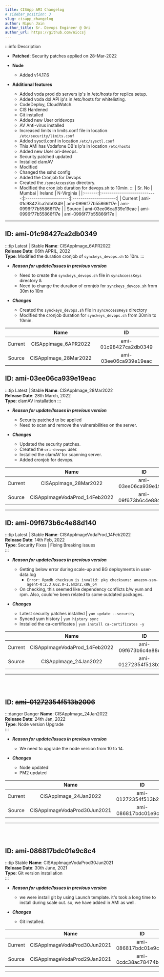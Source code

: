 ```yaml
---
title: CISApp AMI Changelog
# sidebar_position: 3
slug: cisapp_changelog
author: Nipun Jain
author_title: Sr. Devops Engineer @ Ori
author_url: https://github.com/niccsj
---
```

:::info Description

- **Patched**: Security patches applied on 28-Mar-2022

- **Node**
  - Added v14.17.6

- **Additional features**
  - Added voda prod db servers ip's in /etc/hosts for replica setup.
  - Added voda dxl API ip's in /etc/hosts for whitelisting.
  - CodeDeploy, CloudWatch.
  - CIS Hardened
  - Git installed
  - Added new User oridevops
  - AV Anti-virus installed
  - Increased limits in limits.conf file in location `/etc/security/limits.conf`
  - Added sysctl.conf in location `/etc/sysctl.conf`
  - This AMI has Vodafone DB's Ip's in location `/etc/hosts`
  - Added new User ori-devops.
  - Security patched updated
  - Installed clamAV
  - Modified
  - Changed the sshd config
  - Added the Cronjob for Devops
  - Created the `/syncAccessKey` directory.
  - Modified the cron job duration for devops.sh to 10min.
:::
| Sr. No        |               Mumbai           |        Ireland              |       N-Virginia              |
|:-------:|:----------------------------:|:----------------------:|:----------------------:|
| Current | ami-01c98427ca2db0349  | ami-0996f77b55866f17e  | ami-0996f77b55866f17e  |
| Source  | ami-03ee06ca939e19eac  | ami-0996f77b55866f17e  | ami-0996f77b55866f17e  |

---

## ID: ami-01c98427ca2db0349

:::tip Latest | Stable
**Name**: CISAppImage_6APR2022  
**Release Date**: 06th APRIL, 2022  
**Type**: Modified the duration cronjob of `synckeys_devops.sh` to 10m.
:::

- ***Reason for update/Issues in previous version***
  - Need to create the `synckeys_devops.sh` file in `syncAccessKeys` directory &
  - Need to change the duration of cronjob for `synckeys_devops.sh` from 30m to 10m

- ***Changes***
  - Created the `synckeys_devops.sh` file in `syncAccessKeys` directory
  - Modified the cronjob duration for `synckeys_devops.sh` from 30min to 10min.

|         |               Name           |           ID           |
|:-------:|:----------------------------:|:----------------------:|
| Current | CISAppImage_6APR2022         | ami-01c98427ca2db0349 |
| Source  | CISAppImage_28Mar2022        | ami-03ee06ca939e19eac |

## ID: ami-03ee06ca939e19eac

:::tip Latest | Stable
**Name**: CISAppImage_28Mar2022  
**Release Date**: 28th March, 2022  
**Type**: clamAV installation
:::

- ***Reason for update/Issues in previous version***
  - Security patched to be applied
  - Need to scan and remove the vulnerabilities on the server.

- ***Changes***
  - Updated the security patches.
  - Created the `ori-devops` user.
  - Installed the clamAV for scanning server.
  - Added cronjob for devops.

|         |               Name           |           ID           |
|:-------:|:----------------------------:|:----------------------:|
| Current | CISAppImage_28Mar2022  | ami-03ee06ca939e19eac |
| Source  | CISAppImageVodaProd_14Feb2022  | ami-09f673b6c4e88d140 |

---

## ID: ami-09f673b6c4e88d140

:::tip Latest | Stable
**Name**: CISAppImageVodaProd_14Feb2022  
**Release Date**: 14th Feb, 2022  
**Type**: Security Fixes | Fixing Breaking issues  
:::

- ***Reason for update/Issues in previous version***
  - Getting below error during scale-up and BG deployments in user-data.log
    - `Error: Rpmdb checksum is invalid: pkg checksums: amazon-ssm-agent-0:2.3.662.0-1.amzn2.x86_64`
  - On checking, this seemed like dependency conflicts b/w yum and rpm. Also, could've been related to some outdated packages.

- ***Changes***
  - Latest security patches installed | `yum update --security`
  - Synced yum history | `yum history sync`
  - Installed the ca-certificates | `yum install ca-certificates -y`

|         |                       Name                       |           ID          |
|:-------:|:------------------------------------------------:|:-----------------------:|
| Current | CISAppImageVodaProd_14Feb2022 | ami-09f673b6c4e88d140 |
| Source  | CISAppImage_24Jan2022         | ami-01272354f513b2006 |

---
<br></br>

## ID: <s> ami-01272354f513b2006 </s>

:::danger Danger
**Name**: CISAppImage_24Jan2022  
**Release Date**: 24th Jan, 2022  
**Type**: Node version Upgrade  
:::

- ***Reason for update/Issues in previous version***
  - We need to upgrade the node version from 10 to 14.

- ***Changes***
  - Node updated
  - PM2 updated

|         |                       Name                       |           ID          |
|:-------:|:------------------------------------------------:|:-----------------------:|
| Current | CISAppImage_24Jan2022        | ami-01272354f513b2006 |
| Source  | CISAppImageVodaProd30Jun2021 | ami-086817bdc01e9c8c4 |

---
<br></br>

## ID: ami-086817bdc01e9c8c4

:::tip Stable
**Name**: CISAppImageVodaProd30Jun2021  
**Release Date**: 30th June, 2021  
**Type**: Git version installation  
:::

- ***Reason for update/Issues in previous version***
  - we were install git by using Launch template. it's took a long time to install during scale out. so, we have added in AMI as well.

- ***Changes***
  - Git installed.

|         |                       Name                       |           ID          |
|:-------:|:------------------------------------------------:|:-----------------------:|
| Current | CISAppImageVodaProd30Jun2021 | ami-086817bdc01e9c8c4 |
| Source  | CISAppImageVodaProd29Jan2021 | ami-0cdc38ac78474b706 |

---
<br></br>